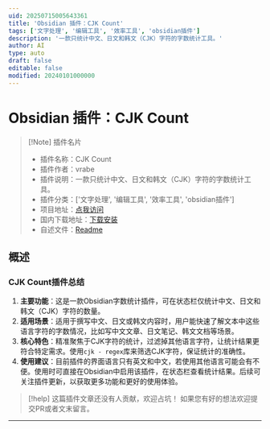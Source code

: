 ```yaml
---
uid: 20250715005643361
title: 'Obsidian 插件：CJK Count'
tags: ['文字处理', '编辑工具', '效率工具', 'obsidian插件']
description: '一款只统计中文、日文和韩文（CJK）字符的字数统计工具。'
author: AI
type: auto
draft: false
editable: false
modified: 20240101000000
---
```


# Obsidian 插件：CJK Count

> [!Note] 插件名片
> - 插件名称：CJK Count
> - 插件作者：vrabe
> - 插件说明：一款只统计中文、日文和韩文（CJK）字符的字数统计工具。
> - 插件分类：['文字处理', '编辑工具', '效率工具', 'obsidian插件']
> - 项目地址：[点我访问](https://github.com/vrabe/obsidian-cjk-count)
> - 国内下载地址：[下载安装](https://pkmer.cn/products/plugin/pluginMarket/?cjk-count)
> - 自述文件：[Readme](https://ghproxy.net/https://raw.githubusercontent.com/vrabe/obsidian-cjk-count/master/README.md)



## 概述

### CJK Count插件总结
1. **主要功能**：这是一款Obsidian字数统计插件，可在状态栏仅统计中文、日文和韩文（CJK）字符的数量。
2. **适用场景**：适用于撰写中文、日文或韩文内容时，用户能快速了解文本中这些语言字符的字数情况，比如写中文文章、日文笔记、韩文文档等场景。
3. **核心特色**：精准聚焦于CJK字符的统计，过滤掉其他语言字符，让统计结果更符合特定需求。使用`cjk - regex`库来筛选CJK字符，保证统计的准确性。
4. **使用建议**：目前插件的界面语言只有英文和中文，若使用其他语言可能会有不便。使用时可直接在Obsidian中启用该插件，在状态栏查看统计结果。后续可关注插件更新，以获取更多功能和更好的使用体验。


> [!help] 
> 这篇插件文章还没有人贡献，欢迎占坑！
> 如果您有好的想法欢迎提交PR或者文末留言。
> 

---


